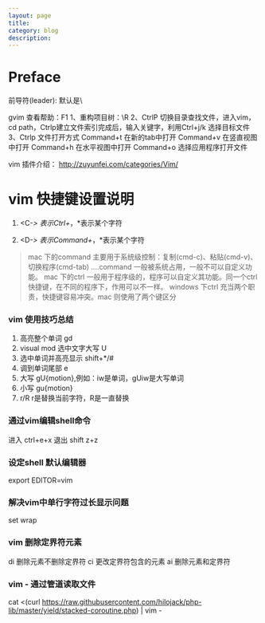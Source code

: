```yaml
---
layout: page
title:	
category: blog
description: 
---
```

# Preface

前导符(leader):
  默认是\

gvim 查看帮助：F1
1、重构项目树：\R
2、CtrlP 切换目录查找文件，进入vim，cd path，Ctrlp建立文件索引完成后，输入关键字，利用Ctrl+j/k 选择目标文件
3、Ctrlp 文件打开方式
    Command+t 在新的tab中打开
    Command+v 在竖直视图中打开
    Command+h 在水平视图中打开
    Command+o 选择应用程序打开文件

vim 插件介绍：
http://zuyunfei.com/categories/Vim/


# vim 快捷键设置说明

1. <C-*> 表示Ctrl+*，*表示某个字符

2. <D-*> 表示Command+*，*表示某个字符

> mac 下的command 主要用于系统级控制：复制(cmd-c)、粘贴(cmd-v)、切换程序(cmd-tab) ....command 一般被系统占用，一般不可以自定义功能。 
> mac 下的ctrl 一般用于程序级的，程序可以自定义其功能。同一个ctrl 快捷键，在不同的程序下，作用可以不一样。
> windows 下ctrl 充当两个职责，快捷键容易冲突。mac 则使用了两个键区分

### vim 使用技巧总结
1. 高亮整个单词
    gd
2. visual mod 选中文字大写
    U
3. 选中单词并高亮显示
    shift+*/#
4. 调到单词尾部 
    e
5. 大写
    gU{motion},例如：iw是单词，gUiw是大写单词
6. 小写
    gu{motion}
7. r/R
   r是替换当前字符，R是一直替换

### 通过vim编辑shell命令 
进入 ctrl+e+x
退出 shift z+z

### 设定shell 默认编辑器
export EDITOR=vim

### 解决vim中单行字符过长显示问题 
set wrap

### vim 删除定界符元素 
di<delimeter> 删除元素不删除定界符
ci<delimeter> 更改定界符包含的元素
ai<delimeter> 删除元素和定界符

### vim - 通过管道读取文件
cat <(curl https://raw.githubusercontent.com/hilojack/php-lib/master/yield/stacked-coroutine.php)  | vim -
